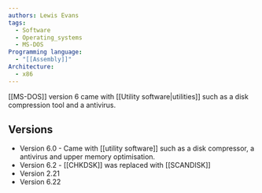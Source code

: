 ```yaml
---
authors: Lewis Evans
tags:
  - Software
  - Operating_systems
  - MS-DOS
Programming language:
  - "[[Assembly]]"
Architecture:
  - x86
---
```

[[MS-DOS]] version 6 came with [[Utility software|utilities]] such as a disk compression tool and a antivirus.
## Versions
- Version 6.0 - Came with [[utility software]] such as a disk compressor, a antivirus and upper memory optimisation.
- Version 6.2 - [[CHKDSK]] was replaced with [[SCANDISK]]
- Version 2.21
- Version 6.22